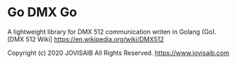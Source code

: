 # Go DMX Go

A lightweight library for DMX 512 communication writen in Golang (Go).
[DMX 512 Wiki] https://en.wikipedia.org/wiki/DMX512


Copyright (c) 2020 JOVISAIB All Rights Reserved.
https://www.jovisaib.com

